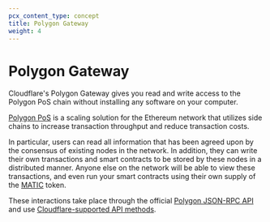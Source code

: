 ```yaml
---
pcx_content_type: concept
title: Polygon Gateway
weight: 4
---
```


# Polygon Gateway

Cloudflare's Polygon Gateway gives you read and write access to the Polygon PoS chain without installing any software on your computer.

[Polygon PoS](https://polygon.technology/solutions/polygon-pos/) is a scaling solution for the Ethereum network that utilizes side chains
to increase transaction throughput and reduce transaction costs.

In particular, users can read all information that has been agreed upon by the consensus of existing nodes in the network. In addition, they can write their own transactions and smart contracts to be stored by these nodes in a distributed manner. Anyone else on the network will be able to view these transactions, and even run your smart contracts using their own supply of the [MATIC](https://coinmarketcap.com/currencies/polygon/) token.

These interactions take place through the official [Polygon JSON-RPC API](https://github.com/ethereum/execution-apis) and use [Cloudflare-supported API methods](/web3/polygon-gateway/reference/supported-api-methods/).